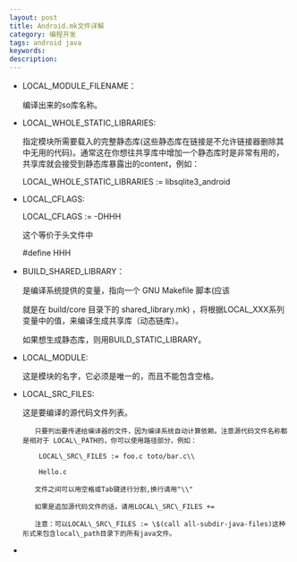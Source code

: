 ```yaml
---
layout: post
title: Android.mk文件详解
category: 编程开发
tags: android java
keywords: 
description: 
---
```


-   LOCAL\_MODULE\_FILENAME：

    编译出来的so库名称。

-   LOCAL\_WHOLE\_STATIC\_LIBRARIES:

    指定模块所需要载入的完整静态库(这些静态库在链接是不允许链接器删除其中无用的代码)。通常这在你想往共享库中增加一个静态库时是非常有用的，共享库就会接受到静态库暴露出的content，例如：

    LOCAL\_WHOLE\_STATIC\_LIBRARIES := libsqlite3\_android

-   LOCAL\_CFLAGS:

    LOCAL\_CFLAGS := -DHHH

    这个等价于头文件中

    \#define HHH<span class="Apple-tab-span" style="WHITE-SPACE: pre">
    </span>

-   <span class="Apple-tab-span"
    style="WHITE-SPACE: pre"></span>BUILD\_SHARED\_LIBRARY：

    是编译系统提供的变量，指向一个 GNU Makefile 脚本(应该

    就是在 build/core  目录下的 shared\_library.mk)
    ，将根据LOCAL\_XXX系列变量中的值，来编译生成共享库（动态链库）。

    如果想生成静态库，则用BUILD\_STATIC\_LIBRARY。

-   LOCAL\_MODULE:

     这是模块的名字，它必须是唯一的，而且不能包含空格。

-   LOCAL\_SRC\_FILES:

    这是要编译的源代码文件列表。

           只要列出要传递给编译器的文件，因为编译系统自动计算依赖。注意源代码文件名称都是相对于 LOCAL\_PATH的，你可以使用路径部分，例如：

            LOCAL\_SRC\_FILES := foo.c toto/bar.c\\

            Hello.c

           文件之间可以用空格或Tab键进行分割,换行请用"\\"

           如果是追加源代码文件的话，请用LOCAL\_SRC\_FILES +=

           注意：可以LOCAL\_SRC\_FILES := \$(call all-subdir-java-files)这种形式来包含local\_path目录下的所有java文件。

-   










